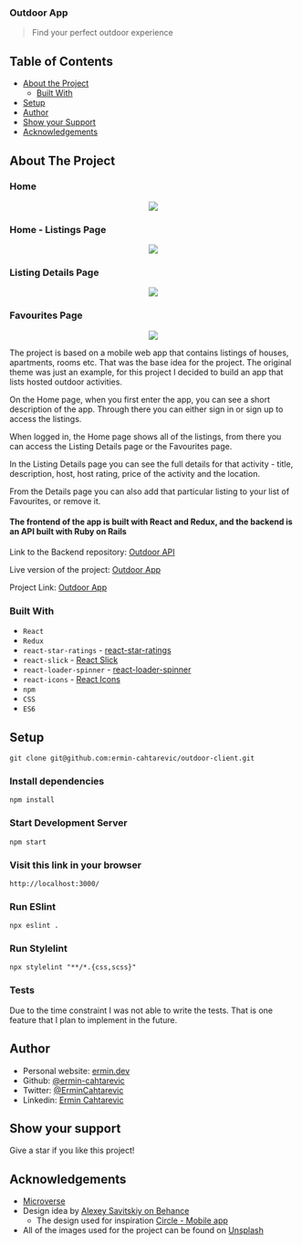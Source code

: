 ### Outdoor App

> Find your perfect outdoor experience

## Table of Contents

* [About the Project](#about-the-project)
  * [Built With](#built-with)
* [Setup](#setup)
* [Author](#author)
* [Show your Support](#show-your-support)
* [Acknowledgements](#acknowledgements)

<!-- ABOUT THE PROJECT -->
## About The Project

### Home

<p align="center">
  <img src="./public/outdoor-app-home-mobile.png">
</p>

### Home - Listings Page

<p align="center">
  <img src="./public/outdoor-app-listings-mobile.png">
</p>

### Listing Details Page

<p align="center">
  <img src="./public/outdoor-app-listing-mobile.png">
</p>

### Favourites Page

<p align="center">
  <img src="./public/outdoor-app-favourites-mobile.png">
</p>

The project is based on a mobile web app that contains listings of houses, apartments, rooms etc. That was the base idea for the project.
The original theme was just an example, for this project I decided to build an app that lists hosted outdoor activities.

On the Home page, when you first enter the app, you can see a short description of the app. Through there you can either sign in or sign up to access the listings.

When logged in, the Home page shows all of the listings, from there you can access the Listing Details page or the Favourites page.

In the Listing Details page you can see the full details for that activity - title, description, host, host rating, price of the activity and the location.

From the Details page you can also add that particular listing to your list of Favourites, or remove it.

#### The frontend of the app is built with React and Redux, and the backend is an API built with Ruby on Rails

Link to the Backend repository: [Outdoor API](https://github.com/ermin-cahtarevic/outdoor-api)

Live version of the project: [Outdoor App](https://outdoor-app.netlify.app/)

Project Link: [Outdoor App](https://github.com/ermin-cahtarevic/outdoor-client)


### Built With

*   `React`
*   `Redux`
*   `react-star-ratings` - [react-star-ratings](https://www.npmjs.com/package/react-star-ratings)
*   `react-slick` - [React Slick](https://react-slick.neostack.com/)
*   `react-loader-spinner` - [react-loader-spinner](https://www.npmjs.com/package/react-loader-spinner)
*   `react-icons` - [React Icons](https://react-icons.github.io/react-icons/)
*   `npm`
*   `CSS`
*   `ES6`

## Setup

```
git clone git@github.com:ermin-cahtarevic/outdoor-client.git
```
### Install dependencies

```
npm install
```

### Start Development Server

```
npm start
```
### Visit this link in your browser
```
http://localhost:3000/
```

### Run ESlint

```
npx eslint .
```
### Run Stylelint

```
npx stylelint "**/*.{css,scss}"
```

### Tests

Due to the time constraint I was not able to write the tests.
That is one feature that I plan to implement in the future.

<!-- CONTACT -->
## Author

- Personal website: [ermin.dev](https://ermin.dev)
- Github: [@ermin-cahtarevic](https://github.com/ermin-cahtarevic)
- Twitter: [@ErminCahtarevic](https://twitter.com/ErminCahtarevic)
- Linkedin: [Ermin Cahtarevic](https://www.linkedin.com/in/ermincahtarevic/)

<!-- ABOUT THE PROJECT-->
## Show your support

Give a star if you like this project!

<!-- ACKNOWLEDGEMENTS -->
## Acknowledgements

* [Microverse](https://www.microverse.org/)
* Design idea by [Alexey Savitskiy on Behance](https://www.behance.net/alexey_savitskiy)
  * The design used for inspiration [Circle - Mobile app](https://www.behance.net/gallery/37706679/Circle-(Landing-page-Dashboard-Mobile-App))
* All of the images used for the project can be found on [Unsplash](https://unsplash.com/)
